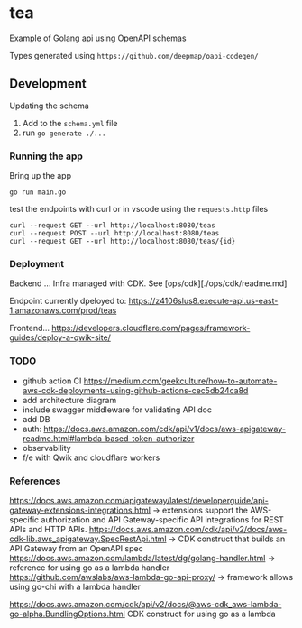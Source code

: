 # tea

Example of Golang api using OpenAPI schemas

Types generated using `https://github.com/deepmap/oapi-codegen/`

## Development

Updating the schema

1. Add to the `schema.yml` file
1. run `go generate ./...`

### Running the app

Bring up the app

`go run main.go`

test the endpoints with curl or in vscode using the `requests.http` files

```
curl --request GET --url http://localhost:8080/teas
curl --request POST --url http://localhost:8080/teas
curl --request GET --url http://localhost:8080/teas/{id}
```

### Deployment

Backend ...
Infra managed with CDK. See [ops/cdk][./ops/cdk/readme.md]

Endpoint currently dpeloyed to: https://z4106slus8.execute-api.us-east-1.amazonaws.com/prod/teas

Frontend... https://developers.cloudflare.com/pages/framework-guides/deploy-a-qwik-site/

### TODO

- github action CI https://medium.com/geekculture/how-to-automate-aws-cdk-deployments-using-github-actions-cec5db24ca8d
- add architecture diagram
- include swagger middleware for validating API doc
- add DB
- auth: https://docs.aws.amazon.com/cdk/api/v1/docs/aws-apigateway-readme.html#lambda-based-token-authorizer
- observability
- f/e with Qwik and cloudflare workers

### References

https://docs.aws.amazon.com/apigateway/latest/developerguide/api-gateway-extensions-integrations.html -> extensions support the AWS-specific authorization and API Gateway-specific API integrations for REST APIs and HTTP APIs.
https://docs.aws.amazon.com/cdk/api/v2/docs/aws-cdk-lib.aws_apigateway.SpecRestApi.html -> CDK construct that builds an API Gateway from an OpenAPI spec
https://docs.aws.amazon.com/lambda/latest/dg/golang-handler.html -> reference for using go as a lambda handler
https://github.com/awslabs/aws-lambda-go-api-proxy/ -> framework allows using go-chi with a lambda handler

https://docs.aws.amazon.com/cdk/api/v2/docs/@aws-cdk_aws-lambda-go-alpha.BundlingOptions.html CDK construct for using go as a lambda
